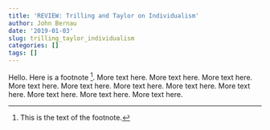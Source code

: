 ```yaml
---
title: 'REVIEW: Trilling and Taylor on Individualism'
author: John Bernau
date: '2019-01-03'
slug: trilling_taylor_individualism
categories: []
tags: []
---
```


Hello. Here is a footnote [^1]. More text here. More text here. More text here. More text here. More text here. More text here. More text here. More text here. More text here. More text here. More text here. 


[^1]: This is the text of the footnote.